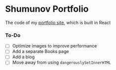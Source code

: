 # Shumunov Portfolio

The code of my [portfolio site](ShugKnight24.github.io), which is built in React

### To-Do
- [ ] Optimize images to improve performance
- [ ] Add a separate Books page
- [ ] Add a blog
- [ ] Move away from using `dangerouslySetInnerHTML`
